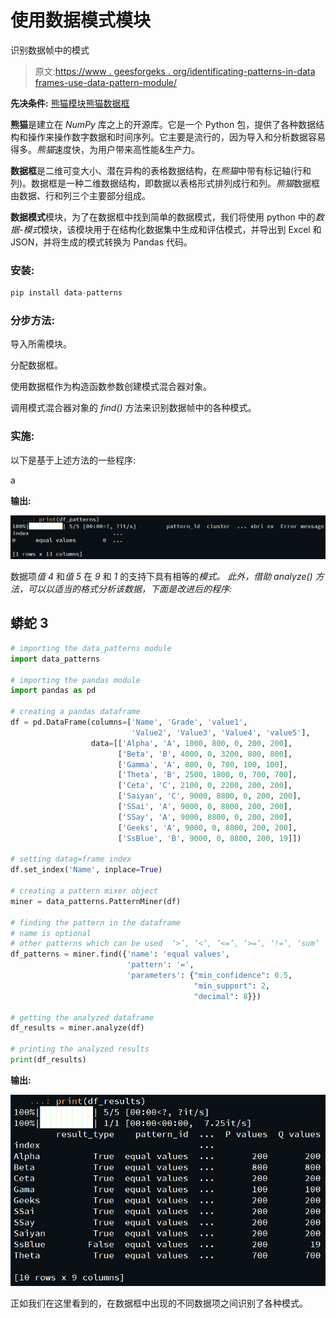 # 使用数据模式模块

识别数据帧中的模式

> 原文:[https://www . geesforgeks . org/identificating-patterns-in-data frames-use-data-pattern-module/](https://www.geeksforgeeks.org/identifying-patterns-in-dataframes-using-data-pattern-module/)

**先决条件:** [熊猫模块](https://www.geeksforgeeks.org/pandas-tutorial/)[熊猫数据框](https://www.geeksforgeeks.org/python-pandas-dataframe/)

**熊猫**是建立在 *NumPy* 库之上的开源库。它是一个 Python 包，提供了各种数据结构和操作来操作数字数据和时间序列。它主要是流行的，因为导入和分析数据容易得多。*熊猫*速度快，为用户带来高性能&生产力。

**数据框**是二维可变大小、潜在异构的表格数据结构，在*熊猫*中带有标记轴(行和列)。数据框是一种二维数据结构，即数据以表格形式排列成行和列。*熊猫*数据框由数据、行和列三个主要部分组成。

**数据模式**模块，为了在数据框中找到简单的数据模式，我们将使用 python 中的*数据-模式*模块，该模块用于在结构化数据集中生成和评估模式，并导出到 Excel 和 JSON，并将生成的模式转换为 Pandas 代码。

### 安装:

```py
pip install data-patterns
```

### **分步方法:**

导入所需模块。

分配数据框。

使用数据框作为构造函数参数创建模式混合器对象。

调用模式混合器对象的 *find()* 方法来识别数据帧中的各种模式。

### 实施:

以下是基于上述方法的一些程序:

a

**输出:**

![](img/d1f795468fd7f04d0c18ec14f0a4b206.png)

数据项*值 4* 和*值 5* 在 *9* 和 *1* 的支持下具有相等的*模式。
此外，借助 *analyze()* 方法，可以以适当的格式分析该数据，下面是改进后的程序:*

## 蟒蛇 3

```py
# importing the data_patterns module
import data_patterns

# importing the pandas module
import pandas as pd

# creating a pandas dataframe
df = pd.DataFrame(columns=['Name', 'Grade', 'value1',
                           'Value2', 'Value3', 'Value4', 'value5'],
                  data=[['Alpha', 'A', 1000, 800, 0, 200, 200],
                        ['Beta', 'B', 4000, 0, 3200, 800, 800],
                        ['Gamma', 'A', 800, 0, 700, 100, 100],
                        ['Theta', 'B', 2500, 1800, 0, 700, 700],
                        ['Ceta', 'C', 2100, 0, 2200, 200, 200],
                        ['Saiyan', 'C', 9000, 8800, 0, 200, 200],
                        ['SSai', 'A', 9000, 0, 8800, 200, 200],
                        ['SSay', 'A', 9000, 8800, 0, 200, 200],
                        ['Geeks', 'A', 9000, 0, 8800, 200, 200],
                        ['SsBlue', 'B', 9000, 0, 8800, 200, 19]])

# setting datag=frame index
df.set_index('Name', inplace=True)

# creating a pattern mixer object
miner = data_patterns.PatternMiner(df)

# finding the pattern in the dataframe
# name is optional
# other patterns which can be used  ‘>’, ‘<’, ‘<=’, ‘>=’, ‘!=’, ‘sum’
df_patterns = miner.find({'name': 'equal values',
                          'pattern': '=',
                          'parameters': {"min_confidence": 0.5,
                                         "min_support": 2,
                                         "decimal": 8}})

# getting the analyzed dataframe
df_results = miner.analyze(df)

# printing the analyzed results
print(df_results)
```

**输出:**

![](img/8432d685b793e65e8715f8eaff931604.png)

正如我们在这里看到的，在数据框中出现的不同数据项之间识别了各种模式。